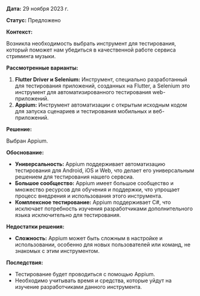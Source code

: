 **Дата:** 29 ноября 2023 г.

**Статус:** Предложено

**Контекст:**

Возникла необходимость выбрать инструмент для тестирования, который поможет нам убедиться в качественной работе сервиса стриминга музыки.

**Рассмотренные варианты:**

1. **Flutter Driver и Selenium:** Инструмент, специально разработанный для тестирования приложений, созданных на Flutter, 
а Selenium это инструмент для автоматизированного тестирования web-приложений.
2. **Appium:** Инструмент автоматизации с открытым исходным кодом для запуска сценариев и тестирования мобильных и веб-приложений.

**Решение:** 

Выбран Appium.

**Обоснование:**

- **Универсальность:** Appium поддерживает автоматизацию тестирования для Android, iOS и Web, что делает его универсальным решением для тестирования нашего сервсиа.
- **Большое сообщество:** Appium имеет большое сообщество и множество ресурсов для обучения и поддержки, что упрощает процесс внедрения и использования этого инструмента.
- **Комплексное тестирование:** Appium поддерживает C#, что исключает потребность изучения разработчиками дополнительного языка исключительно для тестирования.

**Недостатки решения:**

- **Сложность:** Appium может быть сложным в настройке и использовании, особенно для новых пользователей или команд, не знакомых с этим инструментом.

**Последствия:**

- Тестирование будет проводиться с помощью Appium.
- Необходимо учитывать время и средства, которые уйдут на изучение разработчиками данного инструмента.